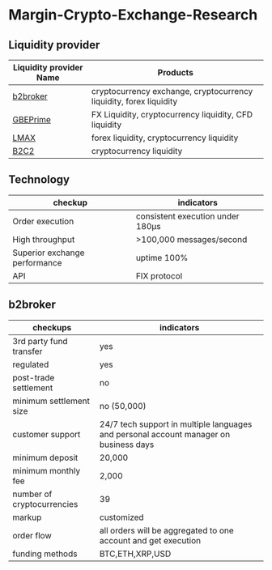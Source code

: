# Margin-Crypto-Exchange-Research
## Liquidity provider

Liquidity provider Name | Products
------------ | -------------
[b2broker](https://www.b2broker.net) | cryptocurrency exchange, cryptocurrency liquidity, forex liquidity
[GBEPrime](https://gbeprime.com) | FX Liquidity, cryptocurrency liquidity, CFD liquidity
[LMAX](https://www.lmaxdigital.com/overview/)| forex liquidity, cryptocurrency liquidity
[B2C2](https://www.b2c2.com/) | cryptocurrency liquidity

## Technology
checkup | indicators
------------| ----------
Order execution | consistent execution under 180μs
High throughput   | >100,000 messages/second
Superior exchange performance | uptime 100%
API | FIX protocol

## b2broker
checkups | indicators
------------| -----------
3rd party fund transfer | yes
regulated | yes
post-trade settlement | no
minimum settlement size | no (50,000)
customer support | 24/7 tech support in multiple languages and personal account manager on business days
minimum deposit | 20,000
minimum monthly fee | 2,000
number of cryptocurrencies | 39
markup | customized
order flow | all orders will be aggregated to one account and get execution
funding methods | BTC,ETH,XRP,USD



